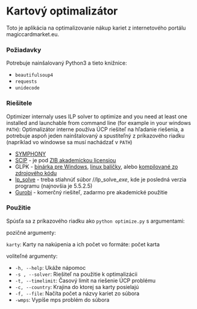 # Kartový optimalizátor

Toto je aplikácia na optimalizovanie nákup kariet z internetového portálu magiccardmarket.eu. 


### Požiadavky

Potrebuje nainšalovaný Python3 a tieto knižnice:

* `beautifulsoup4`
* `requests`
* `unidecode`


### Riešitele

Optimizer internaly uses ILP solver to optimize and you need at least one installed and launchable from command line (for example in your windows `PATH`):
Optimalizátor interne používa ÚCP riešiteľ na hľadanie riešenia, a potrebuje aspoň jeden nainštalovaný a spustiteľný z príkazového riadku (napríklad vo windowse sa musí nachádzať v `PATH`)

* [SYMPHONY](https://projects.coin-or.org/SYMPHONY#DownloadandInstall)
* [SCIP](http://scip.zib.de/#download) - je pod [ZIB akademickou licensiou](http://scip.zib.de/academic.txt)
* GLPK - [binárka pre Windows](https://sourceforge.net/projects/winglpk/), [linux balíčky](https://en.wikibooks.org/wiki/GLPK/Linux_packages), alebo [kompilované zo zdrojového kódu](https://www.gnu.org/software/glpk/#TOCdownloading)
* [lp_solve](https://sourceforge.net/projects/lpsolve/files/lpsolve/) - treba stiahnúť súbor /<verzia>/lp_solve_<verzia>_exe_<platform>, kde <verzia> je posledná verzia programu (najnovšia je 5.5.2.5)
* [Gurobi](http://www.gurobi.com/downloads/download-center) - komerčný riešiteľ, zadarmo pre akademické použitie


### Použitie

Spúsťa sa z príkazového riadku ako `python optimize.py` s argumentami:


pozičné argumenty:

  `karty`:                 Karty na nakúpenia a ich počet vo formáte: počet karta


voliteľné argumenty:

* `-h, --help`:            Ukáže nápomoc
* `-s , --solver`:         Riešiteľ na použitie k optimalizácii
* `-t, --timelimit`:       Časový limit na riešenie ÚCP problému
* `-c, --country`:         Krajina do ktorej sa karty posielajú
* `-f, --file`:            Načíta počet a názvy kariet zo súbora
* `-wmps`:                 Vypíše mps problém do súbora


